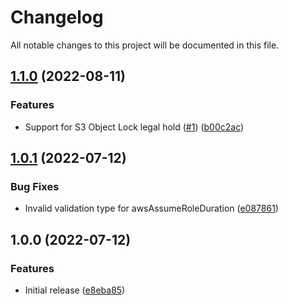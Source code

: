 # Changelog

All notable changes to this project will be documented in this file.

## [1.1.0](https://github.com/casperbiering/semantic-release-s3-upload-as-variable/compare/v1.0.1...v1.1.0) (2022-08-11)


### Features

* Support for S3 Object Lock legal hold ([#1](https://github.com/casperbiering/semantic-release-s3-upload-as-variable/issues/1)) ([b00c2ac](https://github.com/casperbiering/semantic-release-s3-upload-as-variable/commit/b00c2ac0906a6c515996b793a67b38ecc432b7e8))

## [1.0.1](https://github.com/casperbiering/semantic-release-s3-upload-as-variable/compare/v1.0.0...v1.0.1) (2022-07-12)


### Bug Fixes

* Invalid validation type for awsAssumeRoleDuration ([e087861](https://github.com/casperbiering/semantic-release-s3-upload-as-variable/commit/e0878616a4c1851e94764aa46375f8ff33b7b8e4))

## 1.0.0 (2022-07-12)


### Features

* Initial release ([e8eba85](https://github.com/casperbiering/semantic-release-s3-upload-as-variable/commit/e8eba8531c2a221e1007f7e758e72c334439dbc0))
